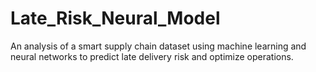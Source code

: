 # Late_Risk_Neural_Model
An analysis of a smart supply chain dataset using machine learning and neural networks to predict late delivery risk and optimize operations.
